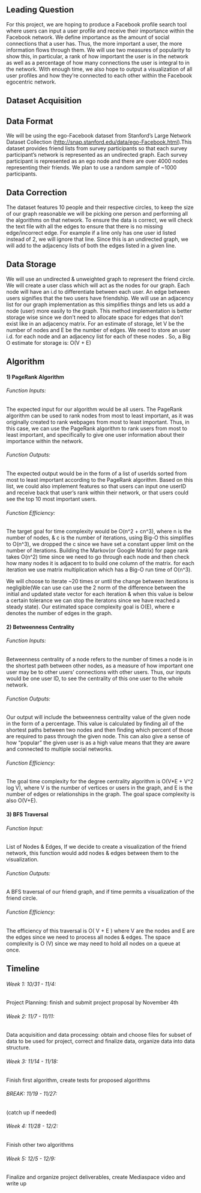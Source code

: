 ## Leading Question 
For this project, we are hoping to produce a Facebook profile search tool where users can input a user profile and receive their importance within the Facebook network. We define importance as the amount of social connections that a user has. Thus, the more important a user, the more information flows through them. We will use two measures of popularity to show this, in particular, a rank of how important the user is in the network as well as a percentage of how many connections the user is integral to in the network. With enough time, we also hope to output a visualization of all user profiles and how they’re connected to each other within the Facebook egocentric network. 
 
## Dataset Acquisition
 
## Data Format
We will be using the ego-Facebook dataset from Stanford’s Large Network Dataset Collection (http://snap.stanford.edu/data/ego-Facebook.html).This dataset provides friend lists from survey participants so that each survey participant’s network is represented as an undirected graph. Each survey participant is represented as an ego node and there are over 4000 nodes representing their friends. We plan to use a random sample of ~1000 participants. 
## Data Correction
 
The dataset features 10 people and their respective circles, to keep the size of our graph reasonable we will be picking one person and performing all the algorithms on that network. To ensure the data is correct, we will check the text file with all the edges to ensure that there is no missing edge/incorrect edge. For example if a line only has one user id listed instead of 2, we will ignore that line. Since this is an undirected graph, we will add to the adjacency lists of both the edges listed in a given line.
 
## Data Storage
We will use an undirected & unweighted graph to represent the friend circle. We will create a user class which will act as the nodes for our graph. Each node will have an i.d to differentiate between each user. An edge between users signifies that the two users have friendship. We will use an adjacency list for our graph implementation as this simplifies things and lets us add a node (user) more easily to the graph. This method implementation is better storage wise since we don’t need to allocate space for edges that don’t exist like in an adjacency matrix.
	For an estimate of storage, let V be the number of nodes and E be the number of edges. We need to store an user i.d. for each node and an adjacency list for each of these nodes . So, a Big O estimate for storage is:
 O(V + E)
 
 
## Algorithm 
#### 1) PageRank Algorithm  
###### Function Inputs: 
 The expected input for our algorithm would be all users. The PageRank algorithm can be used to rank nodes from most to least important, as it was originally created to rank webpages from most to least important. Thus, in this case, we can use the PageRank algorithm to rank users from most to least important, and specifically to give one user information about their importance within the network. 
###### Function Outputs:  
The expected output would be in the form of a list of userIds sorted from most to least important according to the PageRank algorithm. Based on this list, we could also implement features so that users can input one userID and receive back that user’s rank within their network, or that users could see the top 10 most important users. 
 
###### Function Efficiency:  
The target goal for time complexity would be O(n^2 + cn^3), where n is the number of nodes, & c is the number of iterations, using Big-O this simplifies to O(n^3), we dropped the c since we have set a constant upper limit on the number of iterations. Building the Markov(or Google Matrix) for page rank takes O(n^2) time since we need to go through each node and then check how many nodes it is adjacent to to build one column of the matrix. for each iteration we use matrix multiplication which has a Big-O run time of O(n^3). 

We will choose to iterate ~20 times or until the change between iterations is negligible(We can use can use the 2 norm of the difference between the initial and updated state vector for each iteration & when this value is below a certain tolerance we can stop the iteratons since we have reached a steady state). Our estimated space complexity goal is O(E), where e denotes the number of edges in the graph.
 
#### 2) Betweenness Centrality  
###### Function Inputs:   
Betweenness centrality of a node refers to the number of times a node is in the shortest path between other nodes, as a measure of how important one user may be to other users’ connections with other users. Thus, our inputs would be one user ID, to see the centrality of this one user to the whole network. 
###### Function Outputs:  
Our output will include the betweenness centrality value of the given node in the form of a percentage. This value is calculated by finding all of the shortest paths between two nodes and then finding which percent of those are required to pass through the given node. This can also give a sense of how “popular” the given user is as a high value means that they are aware and connected to multiple social networks. 
###### Function Efficiency:  
The goal time complexity for the degree centrality algorithm is O(V*E + V^2 log V), where V is the number of vertices or users in the graph, and E is the number of edges or relationships in the graph. The goal space complexity is also O(V+E). 
 
#### 3) BFS Traversal
###### Function Input:  
List of Nodes & Edges, If we decide to create a visualization of the friend network, this function would add nodes & edges between them to the visualization.   
###### Function Outputs:  
A BFS traversal of our friend graph, and if time permits a visualization of the friend circle.   
###### Function Efficiency:   
The efficiency of this traversal is O( V + E ) where V are the nodes and E are the edges since we need to process all nodes & edges. The space complexity is O (V) since we may need to hold all nodes on a queue at once.
 
## Timeline
###### Week 1: 10/31 - 11/4: 
Project Planning: finish and submit project proposal by November 4th  
###### Week 2: 11/7 - 11/11:   
Data acquisition and data processing: 
	obtain and choose files for subset of data to be used for project, 
	correct and finalize data, organize data into data structure.    
###### Week 3: 11/14 - 11/18:  
Finish first algorithm, create tests for proposed algorithms  
###### BREAK: 11/19 - 11/27: 
(catch up if needed)  
###### Week 4: 11/28 -  12/2:  
Finish other two algorithms
###### Week 5: 12/5 - 12/9:   
 Finalize and organize project deliverables, create Mediaspace video and write up 
